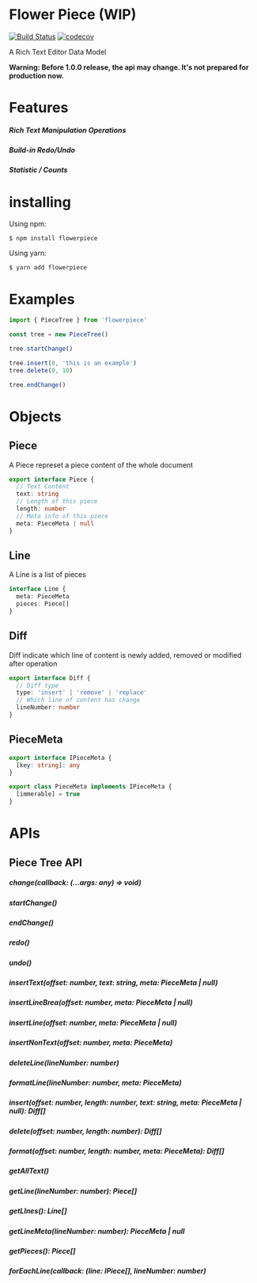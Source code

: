 # Flower Piece (WIP)

[![Build Status](https://travis-ci.org/Basaltic/flowerpiece.svg?branch=master)](https://travis-ci.org/Basaltic/flowerpiece)
[![codecov](https://codecov.io/gh/Basaltic/flowerpiece/branch/master/graph/badge.svg)](https://codecov.io/gh/Basaltic/flowerpiece)

A Rich Text Editor Data Model

**Warning: Before 1.0.0 release, the api may change. It's not prepared for production now.**

# Features

##### Rich Text Manipulation Operations
##### Build-in Redo/Undo
##### Statistic / Counts

# installing

Using npm:

```
$ npm install flowerpiece
```

Using yarn:

```
$ yarn add flowerpiece
```

# Examples

```typescript
import { PieceTree } from 'flowerpiece'

const tree = new PieceTree()

tree.startChange()

tree.insert(0, 'this is an example')
tree.delete(0, 10)

tree.endChange()
```

# Objects

## Piece

A Piece represet a piece content of the whole document

```typescript
export interface Piece {
  // Text Content
  text: string
  // Length of this piece
  length: number
  // Meta info of this piece
  meta: PieceMeta | null
}
```

## Line

A Line is a list of pieces

```typescript
interface Line {
  meta: PieceMeta
  pieces: Piece[]
}
```

## Diff

Diff indicate which line of content is newly added, removed or modified after operation

```typescript
export interface Diff {
  // Diff type
  type: 'insert' | 'remove' | 'replace'
  // Which line of content has change
  lineNumber: number
}
```

## PieceMeta

```typescript
export interface IPieceMeta {
  [key: string]: any
}

export class PieceMeta implements IPieceMeta {
  [immerable] = true
}
```

# APIs

## Piece Tree API

##### change(callback: (...args: any) => void)
##### startChange()
##### endChange()
##### redo()
##### undo()

##### insertText(offset: number, text: string, meta: PieceMeta | null)
##### insertLineBrea(offset: number, meta: PieceMeta | null)
##### insertLine(offset: number, meta: PieceMeta | null)
##### insertNonText(offset: number, meta: PieceMeta)
##### deleteLine(lineNumber: number)
##### formatLine(lineNumber: number, meta: PieceMeta)

##### insert(offset: number, length: number, text: string, meta: PieceMeta | null): Diff[]
##### delete(offset: number, length: number): Diff[]
##### format(offset: number, length: number, meta: PieceMeta): Diff[]

##### getAllText()
##### getLine(lineNumber: number): Piece[]
##### getLInes(): Line[]
##### getLineMeta(lineNumber: number): PieceMeta | null
##### getPieces(): Piece[]

##### forEachLine(callback: (line: IPiece[], lineNumber: number)


